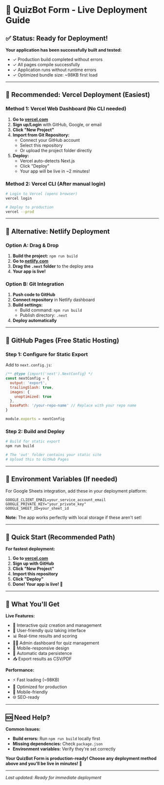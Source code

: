 # 🚀 QuizBot Form - Live Deployment Guide

## ✅ Status: Ready for Deployment!

**Your application has been successfully built and tested:**
- ✓ Production build completed without errors
- ✓ All pages compile successfully
- ✓ Application runs without runtime errors
- ✓ Optimized bundle size: ~98KB first load

---

## 🌟 Recommended: Vercel Deployment (Easiest)

### Method 1: Vercel Web Dashboard (No CLI needed)

1. **Go to [vercel.com](https://vercel.com)**
2. **Sign up/Login** with GitHub, Google, or email
3. **Click "New Project"**
4. **Import from Git Repository:**
   - Connect your GitHub account
   - Select this repository
   - Or upload the project folder directly
5. **Deploy:**
   - Vercel auto-detects Next.js
   - Click "Deploy"
   - Your app will be live in ~2 minutes!

### Method 2: Vercel CLI (After manual login)

```bash
# Login to Vercel (opens browser)
vercel login

# Deploy to production
vercel --prod
```

---

## 🔄 Alternative: Netlify Deployment

### Option A: Drag & Drop
1. **Build the project:** `npm run build`
2. **Go to [netlify.com](https://netlify.com)**
3. **Drag the `.next` folder** to the deploy area
4. **Your app is live!**

### Option B: Git Integration
1. **Push code to GitHub**
2. **Connect repository** in Netlify dashboard
3. **Build settings:**
   - Build command: `npm run build`
   - Publish directory: `.next`
4. **Deploy automatically**

---

## 📄 GitHub Pages (Free Static Hosting)

### Step 1: Configure for Static Export
Add to `next.config.js`:
```javascript
/** @type {import('next').NextConfig} */
const nextConfig = {
  output: 'export',
  trailingSlash: true,
  images: {
    unoptimized: true
  },
  basePath: '/your-repo-name' // Replace with your repo name
}

module.exports = nextConfig
```

### Step 2: Build and Deploy
```bash
# Build for static export
npm run build

# The 'out' folder contains your static site
# Upload this to GitHub Pages
```

---

## 🔧 Environment Variables (If needed)

For Google Sheets integration, add these in your deployment platform:

```env
GOOGLE_CLIENT_EMAIL=your_service_account_email
GOOGLE_PRIVATE_KEY="your_private_key"
GOOGLE_SHEET_ID=your_sheet_id
```

**Note:** The app works perfectly with local storage if these aren't set!

---

## 🎯 Quick Start (Recommended Path)

**For fastest deployment:**

1. **Go to [vercel.com](https://vercel.com)**
2. **Sign up with GitHub**
3. **Click "New Project"**
4. **Import this repository**
5. **Click "Deploy"**
6. **Done! Your app is live! 🎉**

---

## 📱 What You'll Get

**Live Features:**
- 🎯 Interactive quiz creation and management
- 📝 User-friendly quiz taking interface
- 📊 Real-time results and scoring
- 👨‍💼 Admin dashboard for quiz management
- 📱 Mobile-responsive design
- 💾 Automatic data persistence
- 📥 Export results as CSV/PDF

**Performance:**
- ⚡ Fast loading (~98KB)
- 🔄 Optimized for production
- 📱 Mobile-friendly
- 🌐 SEO-ready

---

## 🆘 Need Help?

**Common Issues:**
- **Build errors:** Run `npm run build` locally first
- **Missing dependencies:** Check `package.json`
- **Environment variables:** Verify they're set correctly

**Your QuizBot Form is production-ready! Choose any deployment method above and you'll be live in minutes! 🚀**

---

*Last updated: Ready for immediate deployment*